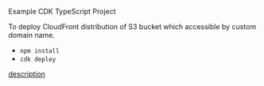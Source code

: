 Example CDK TypeScript Project

To deploy CloudFront distribution of S3 bucket which accessible by custom domain name.

* `npm install`
* `cdk deploy`

[description](https://note.figmentresearch.com/aws/cloudfront-s3)

